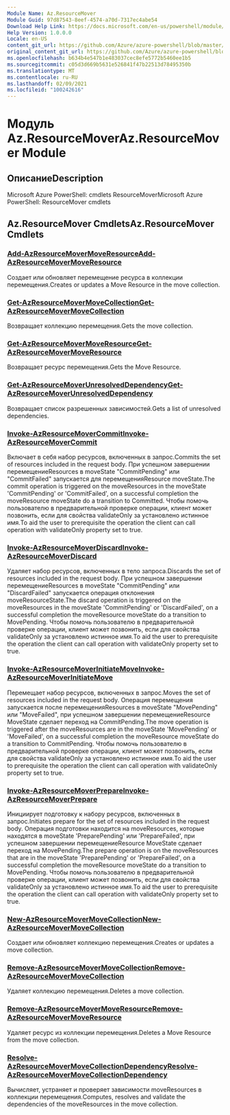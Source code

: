 ```yaml
---
Module Name: Az.ResourceMover
Module Guid: 97d87543-8eef-4574-a70d-7317ec4abe54
Download Help Link: https://docs.microsoft.com/en-us/powershell/module/az.resourcemover
Help Version: 1.0.0.0
Locale: en-US
content_git_url: https://github.com/Azure/azure-powershell/blob/master/src/ResourceMover/help/Az.ResourceMover.md
original_content_git_url: https://github.com/Azure/azure-powershell/blob/master/src/ResourceMover/help/Az.ResourceMover.md
ms.openlocfilehash: b634b4e547b1e483037cec8efe5772b5460ee1b5
ms.sourcegitcommit: c05d3d669b5631e526841f47b22513d78495350b
ms.translationtype: MT
ms.contentlocale: ru-RU
ms.lasthandoff: 02/09/2021
ms.locfileid: "100242616"
---
```

# <span data-ttu-id="2ad2a-101">Модуль Az.ResourceMover</span><span class="sxs-lookup"><span data-stu-id="2ad2a-101">Az.ResourceMover Module</span></span>
## <span data-ttu-id="2ad2a-102">Описание</span><span class="sxs-lookup"><span data-stu-id="2ad2a-102">Description</span></span>
<span data-ttu-id="2ad2a-103">Microsoft Azure PowerShell: cmdlets ResourceMover</span><span class="sxs-lookup"><span data-stu-id="2ad2a-103">Microsoft Azure PowerShell: ResourceMover cmdlets</span></span>

## <span data-ttu-id="2ad2a-104">Az.ResourceMover Cmdlets</span><span class="sxs-lookup"><span data-stu-id="2ad2a-104">Az.ResourceMover Cmdlets</span></span>
### [<span data-ttu-id="2ad2a-105">Add-AzResourceMoverMoveResource</span><span class="sxs-lookup"><span data-stu-id="2ad2a-105">Add-AzResourceMoverMoveResource</span></span>](Add-AzResourceMoverMoveResource.md)
<span data-ttu-id="2ad2a-106">Создает или обновляет перемещение ресурса в коллекции перемещения.</span><span class="sxs-lookup"><span data-stu-id="2ad2a-106">Creates or updates a Move Resource in the move collection.</span></span>

### [<span data-ttu-id="2ad2a-107">Get-AzResourceMoverMoveCollection</span><span class="sxs-lookup"><span data-stu-id="2ad2a-107">Get-AzResourceMoverMoveCollection</span></span>](Get-AzResourceMoverMoveCollection.md)
<span data-ttu-id="2ad2a-108">Возвращает коллекцию перемещения.</span><span class="sxs-lookup"><span data-stu-id="2ad2a-108">Gets the move collection.</span></span>

### [<span data-ttu-id="2ad2a-109">Get-AzResourceMoverMoveResource</span><span class="sxs-lookup"><span data-stu-id="2ad2a-109">Get-AzResourceMoverMoveResource</span></span>](Get-AzResourceMoverMoveResource.md)
<span data-ttu-id="2ad2a-110">Возвращает ресурс перемещения.</span><span class="sxs-lookup"><span data-stu-id="2ad2a-110">Gets the Move Resource.</span></span>

### [<span data-ttu-id="2ad2a-111">Get-AzResourceMoverUnresolvedDependency</span><span class="sxs-lookup"><span data-stu-id="2ad2a-111">Get-AzResourceMoverUnresolvedDependency</span></span>](Get-AzResourceMoverUnresolvedDependency.md)
<span data-ttu-id="2ad2a-112">Возвращает список разрешенных зависимостей.</span><span class="sxs-lookup"><span data-stu-id="2ad2a-112">Gets a list of unresolved dependencies.</span></span>

### [<span data-ttu-id="2ad2a-113">Invoke-AzResourceMoverCommit</span><span class="sxs-lookup"><span data-stu-id="2ad2a-113">Invoke-AzResourceMoverCommit</span></span>](Invoke-AzResourceMoverCommit.md)
<span data-ttu-id="2ad2a-114">Включает в себя набор ресурсов, включенных в запрос.</span><span class="sxs-lookup"><span data-stu-id="2ad2a-114">Commits the set of resources included in the request body.</span></span>
<span data-ttu-id="2ad2a-115">При успешном завершении перемещениеResources в moveState "CommitPending" или "CommitFailed" запускается для перемещенияResource moveState.</span><span class="sxs-lookup"><span data-stu-id="2ad2a-115">The commit operation is triggered on the moveResources in the moveState 'CommitPending' or 'CommitFailed', on a successful completion the moveResource moveState do a transition to Committed.</span></span>
<span data-ttu-id="2ad2a-116">Чтобы помочь пользователю в предварительной проверке операции, клиент может позвонить, если для свойства validateOnly за установлено истинное имя.</span><span class="sxs-lookup"><span data-stu-id="2ad2a-116">To aid the user to prerequisite the operation the client can call operation with validateOnly property set to true.</span></span>

### [<span data-ttu-id="2ad2a-117">Invoke-AzResourceMoverDiscard</span><span class="sxs-lookup"><span data-stu-id="2ad2a-117">Invoke-AzResourceMoverDiscard</span></span>](Invoke-AzResourceMoverDiscard.md)
<span data-ttu-id="2ad2a-118">Удаляет набор ресурсов, включенных в тело запроса.</span><span class="sxs-lookup"><span data-stu-id="2ad2a-118">Discards the set of resources included in the request body.</span></span>
<span data-ttu-id="2ad2a-119">При успешном завершении перемещениеResources в moveState "CommitPending" или "DiscardFailed" запускается операция отклонения moveResourceState.</span><span class="sxs-lookup"><span data-stu-id="2ad2a-119">The discard operation is triggered on the moveResources in the moveState 'CommitPending' or 'DiscardFailed', on a successful completion the moveResource moveState do a transition to MovePending.</span></span>
<span data-ttu-id="2ad2a-120">Чтобы помочь пользователю в предварительной проверке операции, клиент может позвонить, если для свойства validateOnly за установлено истинное имя.</span><span class="sxs-lookup"><span data-stu-id="2ad2a-120">To aid the user to prerequisite the operation the client can call operation with validateOnly property set to true.</span></span>

### [<span data-ttu-id="2ad2a-121">Invoke-AzResourceMoverInitiateMove</span><span class="sxs-lookup"><span data-stu-id="2ad2a-121">Invoke-AzResourceMoverInitiateMove</span></span>](Invoke-AzResourceMoverInitiateMove.md)
<span data-ttu-id="2ad2a-122">Перемещает набор ресурсов, включенных в запрос.</span><span class="sxs-lookup"><span data-stu-id="2ad2a-122">Moves the set of resources included in the request body.</span></span>
<span data-ttu-id="2ad2a-123">Операция перемещения запускается после перемещенияResources в moveState "MovePending" или "MoveFailed", при успешном завершении перемещениеResource MoveState сделает переход на CommitPending.</span><span class="sxs-lookup"><span data-stu-id="2ad2a-123">The move operation is triggered after the moveResources are in the moveState 'MovePending' or 'MoveFailed', on a successful completion the moveResource moveState do a transition to CommitPending.</span></span>
<span data-ttu-id="2ad2a-124">Чтобы помочь пользователю в предварительной проверке операции, клиент может позвонить, если для свойства validateOnly за установлено истинное имя.</span><span class="sxs-lookup"><span data-stu-id="2ad2a-124">To aid the user to prerequisite the operation the client can call operation with validateOnly property set to true.</span></span>

### [<span data-ttu-id="2ad2a-125">Invoke-AzResourceMoverPrepare</span><span class="sxs-lookup"><span data-stu-id="2ad2a-125">Invoke-AzResourceMoverPrepare</span></span>](Invoke-AzResourceMoverPrepare.md)
<span data-ttu-id="2ad2a-126">Инициирует подготовку к набору ресурсов, включенных в запрос.</span><span class="sxs-lookup"><span data-stu-id="2ad2a-126">Initiates prepare for the set of resources included in the request body.</span></span>
<span data-ttu-id="2ad2a-127">Операция подготовки находится на moveResources, которые находятся в moveState 'PreparePending' или 'PrepareFailed', при успешном завершении перемещениеResource MoveState сделает переход на MovePending.</span><span class="sxs-lookup"><span data-stu-id="2ad2a-127">The prepare operation is on the moveResources that are in the moveState 'PreparePending' or 'PrepareFailed', on a successful completion the moveResource moveState do a transition to MovePending.</span></span>
<span data-ttu-id="2ad2a-128">Чтобы помочь пользователю в предварительной проверке операции, клиент может позвонить, если для свойства validateOnly за установлено истинное имя.</span><span class="sxs-lookup"><span data-stu-id="2ad2a-128">To aid the user to prerequisite the operation the client can call operation with validateOnly property set to true.</span></span>

### [<span data-ttu-id="2ad2a-129">New-AzResourceMoverMoveCollection</span><span class="sxs-lookup"><span data-stu-id="2ad2a-129">New-AzResourceMoverMoveCollection</span></span>](New-AzResourceMoverMoveCollection.md)
<span data-ttu-id="2ad2a-130">Создает или обновляет коллекцию перемещения.</span><span class="sxs-lookup"><span data-stu-id="2ad2a-130">Creates or updates a move collection.</span></span>

### [<span data-ttu-id="2ad2a-131">Remove-AzResourceMoverMoveCollection</span><span class="sxs-lookup"><span data-stu-id="2ad2a-131">Remove-AzResourceMoverMoveCollection</span></span>](Remove-AzResourceMoverMoveCollection.md)
<span data-ttu-id="2ad2a-132">Удаляет коллекцию перемещения.</span><span class="sxs-lookup"><span data-stu-id="2ad2a-132">Deletes a move collection.</span></span>

### [<span data-ttu-id="2ad2a-133">Remove-AzResourceMoverMoveResource</span><span class="sxs-lookup"><span data-stu-id="2ad2a-133">Remove-AzResourceMoverMoveResource</span></span>](Remove-AzResourceMoverMoveResource.md)
<span data-ttu-id="2ad2a-134">Удаляет ресурс из коллекции перемещения.</span><span class="sxs-lookup"><span data-stu-id="2ad2a-134">Deletes a Move Resource from the move collection.</span></span>

### [<span data-ttu-id="2ad2a-135">Resolve-AzResourceMoverMoveCollectionDependency</span><span class="sxs-lookup"><span data-stu-id="2ad2a-135">Resolve-AzResourceMoverMoveCollectionDependency</span></span>](Resolve-AzResourceMoverMoveCollectionDependency.md)
<span data-ttu-id="2ad2a-136">Вычисляет, устраняет и проверяет зависимости moveResources в коллекции перемещения.</span><span class="sxs-lookup"><span data-stu-id="2ad2a-136">Computes, resolves and validate the dependencies of the moveResources in the move collection.</span></span>

